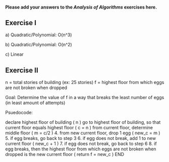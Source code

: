 #### Please add your answers to the ***Analysis of  Algorithms*** exercises here.

## Exercise I

a) Quadratic/Polynomial: O(n^3)


b) Quadratic/Polynomial: O(n^2)


c) Linear

## Exercise II

n = total stories of building (ex: 25 stories) f = highest floor from which eggs are not broken when dropped

Goal: Determine the value of f in a way that breaks the least number of eggs (in least amount of attempts)

Psuedocode:

declare highest floor of building ( n )
go to highest floor of building, so that current floor equals highest floor ( c = n )
from current floor, determine middle floor ( m = c/2 ) 4. from new current floor, drop 1 egg ( new_c = m ) 5. if egg breaks, go back to step 3 6. if egg does not break, add 1 to new current floor ( new_c + 1 ) 7. if egg does not break, go back to step 6 8. if egg breaks, then the highest floor from which eggs are not broken when dropped is the new current floor ( return f = new_c ) END
